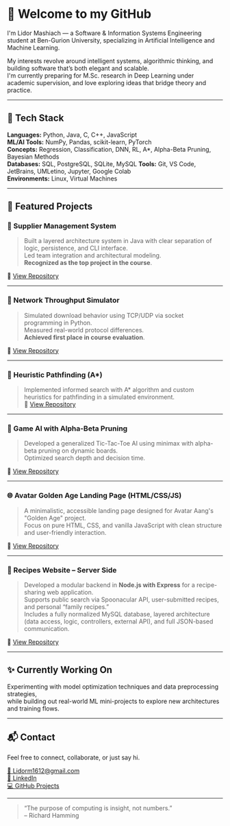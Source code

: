 # 👋 Welcome to my GitHub

I'm Lidor Mashiach — a Software & Information Systems Engineering student at Ben-Gurion University, specializing in Artificial Intelligence and Machine Learning.

My interests revolve around intelligent systems, algorithmic thinking, and building software that’s both elegant and scalable.  
I'm currently preparing for M.Sc. research in Deep Learning under academic supervision, and love exploring ideas that bridge theory and practice.

---

## 🧠 Tech Stack

**Languages:** Python, Java, C, C++, JavaScript   
**ML/AI Tools:** NumPy, Pandas, scikit-learn, PyTorch  
**Concepts:** Regression, Classification, DNN, RL, A*, Alpha-Beta Pruning, Bayesian Methods  
**Databases:** SQL, PostgreSQL, SQLite, MySQL
**Tools:** Git, VS Code, JetBrains, UMLetino, Jupyter, Google Colab  
**Environments:** Linux, Virtual Machines

---

## 🚀 Featured Projects

### 🔹 Supplier Management System

> Built a layered architecture system in Java with clear separation of logic, persistence, and CLI interface.  
> Led team integration and architectural modeling.  
> **Recognized as the top project in the course**.  

🔗 [View Repository](https://github.com/Lidor-Mashiach/supplier-management-module)

---

### 🔹 Network Throughput Simulator

> Simulated download behavior using TCP/UDP via socket programming in Python.  
> Measured real-world protocol differences.  
> **Achieved first place in course evaluation**.  

🔗 [View Repository](https://github.com/Lidor-Mashiach/network-throughput-simulator)

---

### 🔹 Heuristic Pathfinding (A*)  

> Implemented informed search with A* algorithm and custom heuristics for pathfinding in a simulated environment.  
🔗 [View Repository](https://github.com/Lidor-Mashiach/heuristic-pathfinding-a-star)

---

### 🔹 Game AI with Alpha-Beta Pruning  

> Developed a generalized Tic-Tac-Toe AI using minimax with alpha-beta pruning on dynamic boards.  
> Optimized search depth and decision time.
>   
🔗 [View Repository](https://github.com/Lidor-Mashiach/tic-tac-toe-alpha-beta-pruning)

---

### 🌐 Avatar Golden Age Landing Page (HTML/CSS/JS)

> A minimalistic, accessible landing page designed for Avatar Aang's "Golden Age" project.  
> Focus on pure HTML, CSS, and vanilla JavaScript with clean structure and user-friendly interaction.

🔗 [View Repository](https://github.com/Lidor-Mashiach/avatar-website)

---

### 🍲 Recipes Website – Server Side  

> Developed a modular backend in **Node.js with Express** for a recipe-sharing web application.  
> Supports public search via Spoonacular API, user-submitted recipes, and personal “family recipes.”  
> Includes a fully normalized MySQL database, layered architecture (data access, logic, controllers, external API), and full JSON-based communication.   

🔗 [View Repository](https://github.com/Lidor-Mashiach/Recipes-Website)

---

## ✨ Currently Working On

Experimenting with model optimization techniques and data preprocessing strategies,  
while building out real-world ML mini-projects to explore new architectures and training flows.

---

## 📬 Contact

Feel free to connect, collaborate, or just say hi.

[📧 Lidorm1612@gmail.com](mailto:Lidorm1612@gmail.com)  
[🔗 LinkedIn](https://linkedin.com/in/Lidor-Mashiach)  
[💻 GitHub Projects](https://github.com/Lidor-Mashiach?tab=repositories)

---

> “The purpose of computing is insight, not numbers.”  
> – Richard Hamming
